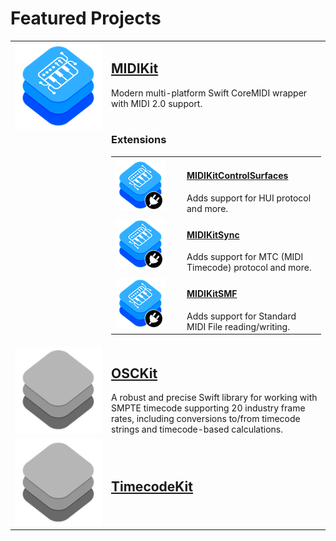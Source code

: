 # Featured Projects

<table><tbody>
  <tr valign="top">
    <td width=140>
      <a href="https://github.com/orchetect/MIDIKit"><img src="Images/midikit.png"></a>
    </td>
    <td>
      <h2><a href="https://github.com/orchetect/MIDIKit">MIDIKit</a></h2>
      Modern multi-platform Swift CoreMIDI wrapper with MIDI 2.0 support.
      <br><br>
      <h3>Extensions</h3>
      <table><tbody>
        <tr>
          <td width=100>
            <a href="https://github.com/orchetect/MIDIKitControlSurfaces"><img src="Images/midikit-extension.png"></a>
          </td>
          <td>
            <h4><a href="https://github.com/orchetect/MIDIKitControlSurfaces">MIDIKitControlSurfaces</a></h4>
            Adds support for HUI protocol and more.
          </td>
        </tr>
        <tr>
          <td width=100>
            <a href="https://github.com/orchetect/MIDIKitSync"><img src="Images/midikit-extension.png"></a>
          </td>
          <td>
            <h4><a href="https://github.com/orchetect/MIDIKitSync">MIDIKitSync</a></h4>
            Adds support for MTC (MIDI Timecode) protocol and more.
          </td>
        </tr>
        <tr>
          <td width=100>
            <a href="https://github.com/orchetect/MIDIKitSMF"><img src="Images/midikit-extension.png"></a>
          </td>
          <td>
            <h4><a href="https://github.com/orchetect/MIDIKitSMF">MIDIKitSMF</a></h4>
            Adds support for Standard MIDI File reading/writing.
          </td>
        </tr>
      </tbody></table>
    </td>
  </tr>
  <tr>
    <td>
      <a href="https://github.com/orchetect/OSCKit"><img src="Images/generic-kit.png"></a>
    </td>
    <td>
      <h2><a href="https://github.com/orchetect/OSCKit">OSCKit</a></h2>
      A robust and precise Swift library for working with SMPTE timecode supporting 20 industry frame rates, including conversions to/from timecode strings and timecode-based calculations.
    </td>
  </tr>
  <tr>
    <td>
      <a href="https://github.com/orchetect/TimecodeKit"><img src="Images/generic-kit.png"></a>
    </td>
    <td>
      <h2><a href="https://github.com/orchetect/TimecodeKit">TimecodeKit</a></h2>
    </td>
  </tr>
</tbody></table>

